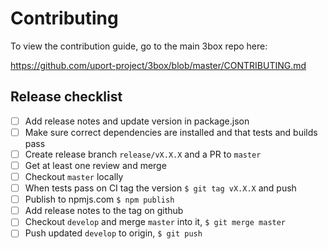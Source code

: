 # Contributing

To view the contribution guide, go to the main 3box repo here:

<https://github.com/uport-project/3box/blob/master/CONTRIBUTING.md>


## Release checklist
- [ ] Add release notes and update version in package.json
- [ ] Make sure correct dependencies are installed and that tests and builds pass
- [ ] Create release branch `release/vX.X.X` and a PR to `master`
- [ ] Get at least one review and merge
- [ ] Checkout `master` locally
- [ ] When tests pass on CI tag the version `$ git tag vX.X.X` and push
- [ ] Publish to npmjs.com `$ npm publish`
- [ ] Add release notes to the tag on github
- [ ] Checkout `develop` and merge `master` into it, `$ git merge master`
- [ ] Push updated `develop` to origin, `$ git push`
